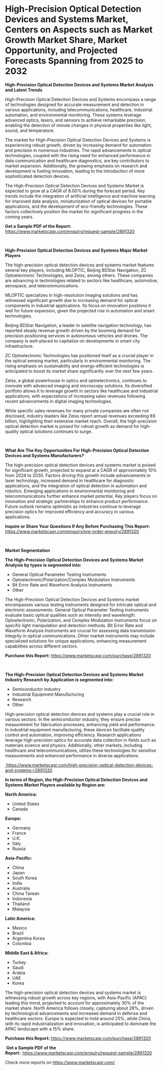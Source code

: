 <p><h1>High-Precision Optical Detection Devices and Systems Market, Centers on Aspects such as Market Growth Market Share, Market Opportunity, and Projected Forecasts Spanning from 2025 to 2032</h1></p><p><strong>High-Precision Optical Detection Devices and Systems Market Analysis and Latest Trends</strong></p>
<p><p>High-Precision Optical Detection Devices and Systems encompass a range of technologies designed for accurate measurement and detection in various applications, including telecommunications, healthcare, industrial automation, and environmental monitoring. These systems leverage advanced optics, lasers, and sensors to achieve remarkable precision, enabling the detection of minute changes in physical properties like light, sound, and temperature.</p><p>The market for High-Precision Optical Detection Devices and Systems is experiencing robust growth, driven by increasing demand for automation and precision in numerous industries. The rapid advancements in optical technologies, coupled with the rising need for enhanced performance in data communication and healthcare diagnostics, are key contributors to market expansion. Additionally, the growing emphasis on research and development is fueling innovation, leading to the introduction of more sophisticated detection devices.</p><p>The High-Precision Optical Detection Devices and Systems Market is expected to grow at a CAGR of 8.00% during the forecast period. Key trends include the integration of artificial intelligence and machine learning for improved data analysis, miniaturization of optical devices for portable applications, and the development of eco-friendly technologies. These factors collectively position the market for significant progress in the coming years.</p></p>
<p><strong>Get a Sample PDF of the Report:&nbsp;</strong> <a href="https://www.marketscagr.com/enquiry/request-sample/2891320?utm_campaign=3195&utm_medium=2&utm_source=Github&utm_content=ia&utm_term=14032025&utm_id=high-precision-optical-detection-devices-and-systems">https://www.marketscagr.com/enquiry/request-sample/2891320</a></p>
<p>&nbsp;</p>
<p><strong>High-Precision Optical Detection Devices and Systems Major Market Players</strong></p>
<p><p>The high-precision optical detection devices and systems market features several key players, including MLOPTIC, Beijing BDStar Navigation, ZC Optoelectronic Technologies, and Zeiss, among others. These companies are advancing in technologies related to sectors like healthcare, automotive, aerospace, and telecommunications.</p><p>MLOPTIC specializes in high-resolution imaging solutions and has witnessed significant growth due to increasing demand for optical components in industrial applications. Its focus on innovation positions it well for future expansion, given the projected rise in automation and smart technologies.</p><p>Beijing BDStar Navigation, a leader in satellite navigation technology, has reported steady revenue growth driven by the booming demand for precision positioning services in autonomous vehicles and drones. The company is well-placed to capitalize on developments in smart city infrastructure.</p><p>ZC Optoelectronic Technologies has positioned itself as a crucial player in the optical sensing market, particularly in environmental monitoring. The rising emphasis on sustainability and energy-efficient technologies is anticipated to boost its market share significantly over the next few years.</p><p>Zeiss, a global powerhouse in optics and optoelectronics, continues to innovate with advanced imaging and microscopy solutions. Its diversified portfolio allows it to leverage growth in sectors like healthcare and industrial applications, with expectations of increasing sales revenues following recent advancements in digital imaging technologies.</p><p>While specific sales revenues for many private companies are often not disclosed, industry leaders like Zeiss report annual revenues exceeding €6 billion, highlighting their extensive market reach. Overall, the high-precision optical detection market is poised for robust growth as demand for high-quality optical solutions continues to surge.</p></p>
<p>&nbsp;</p>
<p><strong>What Are The Key Opportunities For High-Precision Optical Detection Devices and Systems Manufacturers?</strong></p>
<p><p>The high-precision optical detection devices and systems market is poised for significant growth, projected to expand at a CAGR of approximately 10% from 2024 to 2030. Factors driving this growth include advancements in laser technology, increased demand in healthcare for diagnostic applications, and the integration of optical detection in automation and robotics. Emerging applications in environmental monitoring and telecommunications further enhance market potential. Key players focus on innovation and strategic partnerships to enhance product performance. Future outlook remains optimistic as industries continue to leverage precision optics for improved efficiency and accuracy in various applications.</p></p>
<p><strong>Inquire or Share Your Questions If Any Before Purchasing This Report:</strong> <a href="https://www.marketscagr.com/enquiry/pre-order-enquiry/2891320?utm_campaign=3195&utm_medium=2&utm_source=Github&utm_content=ia&utm_term=14032025&utm_id=high-precision-optical-detection-devices-and-systems">https://www.marketscagr.com/enquiry/pre-order-enquiry/2891320</a></p>
<p>&nbsp;</p>
<p><strong>Market Segmentation</strong></p>
<p><strong>The High-Precision Optical Detection Devices and Systems Market Analysis by types is segmented into:</strong></p>
<p><ul><li>General Optical Parameter Testing Instruments</li><li>Optoelectronic/Polarization/Complex Modulation Instruments</li><li>Bit Error Rate and Waveform Analysis Instruments</li><li>Other</li></ul></p>
<p><p>The High-Precision Optical Detection Devices and Systems market encompasses various testing instruments designed for intricate optical and electronic assessments. General Optical Parameter Testing Instruments evaluate basic optical qualities such as intensity and wavelength. Optoelectronic, Polarization, and Complex Modulation Instruments focus on specific light manipulation and detection methods. Bit Error Rate and Waveform Analysis Instruments are crucial for assessing data transmission integrity in optical communications. Other market instruments may include specialized solutions for unique applications, enhancing measurement capabilities across different sectors.</p></p>
<p><strong>Purchase this Report:&nbsp;</strong><a href="https://www.marketscagr.com/purchase/2891320?utm_campaign=3195&utm_medium=2&utm_source=Github&utm_content=ia&utm_term=14032025&utm_id=high-precision-optical-detection-devices-and-systems">https://www.marketscagr.com/purchase/2891320</a></p>
<p>&nbsp;</p>
<p><strong>The High-Precision Optical Detection Devices and Systems Market Industry Research by Application is segmented into:</strong></p>
<p><ul><li>Semiconductor Industry</li><li>Industrial Equipment Manufacturing</li><li>Research</li><li>Other</li></ul></p>
<p><p>High-precision optical detection devices and systems play a crucial role in various sectors. In the semiconductor industry, they ensure precise measurement for fabrication processes, enhancing yield and performance. In industrial equipment manufacturing, these devices facilitate quality control and automation, improving efficiency. Research applications leverage high-precision optics for accurate data collection in fields such as materials science and physics. Additionally, other markets, including healthcare and telecommunications, utilize these technologies for sensitive measurements and enhanced performance in diverse applications.</p></p>
<p><a href="https://www.marketscagr.com/high-precision-optical-detection-devices-and-systems-r2891320?utm_campaign=3195&utm_medium=2&utm_source=Github&utm_content=ia&utm_term=14032025&utm_id=high-precision-optical-detection-devices-and-systems">&nbsp;https://www.marketscagr.com/high-precision-optical-detection-devices-and-systems-r2891320</a></p>
<p><strong>In terms of Region, the High-Precision Optical Detection Devices and Systems Market Players available by Region are:</strong></p>
<p>
    <p> <strong> North America: </strong>
        <ul>
            <li>United States</li>
            <li>Canada</li>
        </ul>
        </p> 
    <p> <strong> Europe: </strong>
        <ul>
            <li>Germany</li>
            <li>France</li>
            <li>U.K.</li>
            <li>Italy</li>
            <li>Russia</li>
        </ul>
        </p> 
    <p> <strong> Asia-Pacific: </strong>
        <ul>
            <li>China</li>
            <li>Japan</li>
            <li>South Korea</li>
            <li>India</li>
            <li>Australia</li>
            <li>China Taiwan</li>
            <li>Indonesia</li>
            <li>Thailand</li>
            <li>Malaysia</li>
        </ul>
        </p> 
    <p> <strong> Latin America: </strong>
        <ul>
            <li>Mexico</li>
            <li>Brazil</li>
            <li>Argentina Korea</li>
            <li>Colombia</li>
        </ul>
        </p> 
    <p> <strong> Middle East & Africa: </strong>
        <ul>
            <li>Turkey</li>
            <li>Saudi</li>
            <li>Arabia</li>
            <li>UAE</li>
            <li>Korea</li>
        </ul>
    </p>
    </p>
<p><p>The high-precision optical detection devices and systems market is witnessing robust growth across key regions, with Asia-Pacific (APAC) leading this trend, projected to account for approximately 30% of the market share. North America follows closely, capturing about 28%, driven by technological advancements and increased demand in defense and healthcare sectors. Europe is expected to hold around 25%, while China, with its rapid industrialization and innovation, is anticipated to dominate the APAC landscape with a 15% share.</p></p>
<p><strong>Purchase this Report: </strong><a href="https://www.marketscagr.com/purchase/2891320?utm_campaign=3195&utm_medium=2&utm_source=Github&utm_content=ia&utm_term=14032025&utm_id=high-precision-optical-detection-devices-and-systems">https://www.marketscagr.com/purchase/2891320</a></p>
<p>&nbsp;<strong>Get a Sample PDF of the Report:&nbsp;&nbsp;</strong><a href="https://www.marketscagr.com/enquiry/request-sample/2891320?utm_campaign=3195&utm_medium=2&utm_source=Github&utm_content=ia&utm_term=14032025&utm_id=high-precision-optical-detection-devices-and-systems">https://www.marketscagr.com/enquiry/request-sample/2891320</a></p>
<p><strong></strong></p>
<p>Check more reports on <a href="https://www.marketscagr.com/?utm_campaign=3195&utm_medium=2&utm_source=Github&utm_content=ia&utm_term=14032025&utm_id=high-precision-optical-detection-devices-and-systems">https://www.marketscagr.com/</a></p>